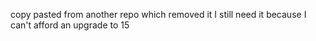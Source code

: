 copy pasted from another repo which removed it
I still need it because I can't afford an upgrade to 15
